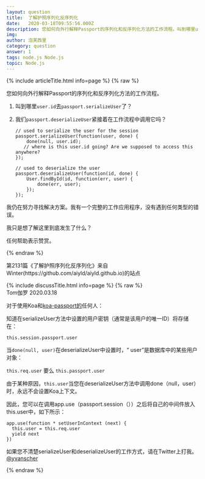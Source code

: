 ```yaml
---
layout: question
title:  了解护照序列化反序列化
date:   2020-03-18T09:55:56.000Z
description: 您如何向外行解释Passport的序列化和反序列化方法的工作流程。叫到哪里user.id去passport.serializeUser了？我们pa...
img: 
author: 泡芙西里
category: question
answer: 1
tags: node.js Node.js
topic: Node.js
---
```

<div class="article-root">
  <div class="article">
    {% include articleTitle.html info=page %}
    {% raw %}
    <div class="article-content"><p><font style="vertical-align: inherit;"><font style="vertical-align: inherit;">您如何向外行解释Passport的序列化和反序列化方法的工作流程。</font></font></p>

<ol>
<li><p><font style="vertical-align: inherit;"><font style="vertical-align: inherit;">叫到</font><font style="vertical-align: inherit;">哪里</font></font><code>user.id</code><font style="vertical-align: inherit;"><font style="vertical-align: inherit;">去</font></font><code>passport.serializeUser</code><font style="vertical-align: inherit;"><font style="vertical-align: inherit;">了？</font></font><br></p></li>
<li><p><font style="vertical-align: inherit;"><font style="vertical-align: inherit;">我们</font></font><code>passport.deserializeUser</code><font style="vertical-align: inherit;"><font style="vertical-align: inherit;">紧接着在工作流程</font><font style="vertical-align: inherit;">中调用</font><font style="vertical-align: inherit;">它吗？</font></font></p>

<pre><code>// used to serialize the user for the session<font></font>
passport.serializeUser(function(user, done) {<font></font>
    done(null, user.id); <font></font>
   // where is this user.id going? Are we supposed to access this anywhere?<font></font>
});<font></font>
<font></font>
// used to deserialize the user<font></font>
passport.deserializeUser(function(id, done) {<font></font>
    User.findById(id, function(err, user) {<font></font>
        done(err, user);<font></font>
    });<font></font>
});<font></font>
</code></pre></li>
</ol>

<p><font style="vertical-align: inherit;"><font style="vertical-align: inherit;">我仍在努力寻找解决方案。</font><font style="vertical-align: inherit;">我有一个完整的工作应用程序，没有遇到任何类型的错误。</font></font></p>

<p><font style="vertical-align: inherit;"><font style="vertical-align: inherit;">我只是想了解这里到底发生了什么？</font></font></p>

<p><font style="vertical-align: inherit;"><font style="vertical-align: inherit;">任何帮助表示赞赏。</font></font></p></div>
    {% endraw %}
  </div>
  <p class="winter_mark">第2131篇《了解护照序列化反序列化》来自Winter(https://github.com/aiyld/aiyld.github.io)的站点</p>
  <div class="discuss-wrapper">
    {% include discussTitle.html info=page %}
    {% raw %}
    <div class="discuss-list">
    <div class="discuss-item">
        <div class="discuss-parent">
          <div class="discuss-meta">
            <span class="discuss-user">Tom伽罗</span>
            <span class="discuss-time">2020.03.18</span>
          </div>
          <div class="discuss-comment"><p><font style="vertical-align: inherit;"><font style="vertical-align: inherit;">对于使用Koa和</font></font><a href="https://www.npmjs.com/package/koa-passport"><font style="vertical-align: inherit;"><font style="vertical-align: inherit;">koa-passport的</font></font></a><font style="vertical-align: inherit;"><font style="vertical-align: inherit;">任何人</font><font style="vertical-align: inherit;">：</font></font></p>

<p><font style="vertical-align: inherit;"><font style="vertical-align: inherit;">知道在serializeUser方法中设置的用户密钥（通常是该用户的唯一ID）将存储在：</font></font></p>

<p><code>this.session.passport.user</code></p>

<p><font style="vertical-align: inherit;"><font style="vertical-align: inherit;">当</font></font><code>done(null, user)</code><font style="vertical-align: inherit;"><font style="vertical-align: inherit;">在deserializeUser中</font><font style="vertical-align: inherit;">设置时</font><font style="vertical-align: inherit;">，“ user”是数据库中的某些用户对象：</font></font></p>

<p><code>this.req.user</code><font style="vertical-align: inherit;"><font style="vertical-align: inherit;">
要么
</font></font><code>this.passport.user</code></p>

<p><font style="vertical-align: inherit;"><font style="vertical-align: inherit;">由于某种原因，</font></font><code>this.user</code><font style="vertical-align: inherit;"><font style="vertical-align: inherit;">当您在deserializeUser方法中调用done（null，user）时，永远不会设置Koa上下文。</font></font></p>

<p><font style="vertical-align: inherit;"><font style="vertical-align: inherit;">因此，您可以在调用app.use（passport.session（））之后将自己的中间件放入this.user中，如下所示：</font></font></p>

<pre><code>app.use(function * setUserInContext (next) {<font></font>
  this.user = this.req.user<font></font>
  yield next<font></font>
})<font></font>
</code></pre>

<p><font style="vertical-align: inherit;"><font style="vertical-align: inherit;">如果您不清楚serializeUser和deserializeUser的工作方式，请在Twitter上打我。</font></font><a href="https://twitter.com/yvanscher"><font style="vertical-align: inherit;"><font style="vertical-align: inherit;">@yvanscher</font></font></a></p></div>
        </div></div>
    </div>
    {% endraw %}
  </div>
<div>
